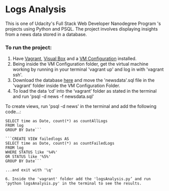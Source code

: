 # Logs Analysis

This is one of Udacity's Full Stack Web Developer Nanodegree Program 's projects using Python and PSQL. 
The project involves displaying insights from a news data stored in a database.

### To run the project:

1. Have [Vagrant](https://www.vagrantup.com/), [Visual Box](https://www.virtualbox.org/wiki/Download_Old_Builds_5_1) and a [VM Configuration](https://s3.amazonaws.com/video.udacity-data.com/topher/2018/April/5acfbfa3_fsnd-virtual-machine/fsnd-virtual-machine.zip) installed.
2. Being inside the VM Configuration folder, get the virtual machine working by running in your terminal 'vagrant up' and log in with 'vagrant ssh'.
3. Download the database [here](https://d17h27t6h515a5.cloudfront.net/topher/2016/August/57b5f748_newsdata/newsdata.zip) and move the 'newsdata'.sql file in the 'vagrant' folder inside the VM Configuration Folder.
4. To load the data ‘cd’ into the ‘vagrant’ folder as stated in the terminal and run 'psql -d news -f newsdata.sql'

To create views, run 'psql -d news' in the terminal and add the following code...:

```CREATE VIEW existinglogs AS
SELECT time as Date, count(*) as countAllLogs
FROM log
GROUP BY Date```

```CREATE VIEW failedlogs AS
SELECT time as Date, count(*) as countFailedLogs
FROM log
WHERE STATUS like '%4%' 
OR STATUS like '%5%'
GROUP BY Date```

...and exit with '\q'

6. Inside the 'vagrant' folder add the 'logsAnalysis.py’ and run 'python logsAnalysis.py' in the terminal to see the results. 
